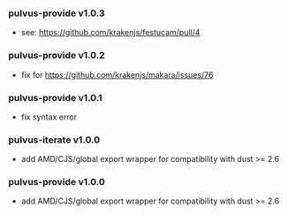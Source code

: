 ### pulvus-provide v1.0.3

* see: https://github.com/krakenjs/festucam/pull/4

### pulvus-provide v1.0.2

* fix for https://github.com/krakenjs/makara/issues/76

### pulvus-provide v1.0.1

* fix syntax error

### pulvus-iterate v1.0.0

* add AMD/CJS/global export wrapper for compatibility with dust >= 2.6

### pulvus-provide v1.0.0

* add AMD/CJS/global export wrapper for compatibility with dust >= 2.6
